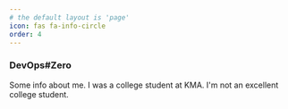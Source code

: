 ```yaml
---
# the default layout is 'page'
icon: fas fa-info-circle
order: 4
---
```


### DevOps#Zero ###

Some info about me. I was a college student at KMA. I'm not an excellent college student.
